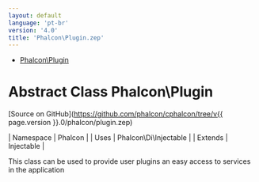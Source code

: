 ```yaml
---
layout: default
language: 'pt-br'
version: '4.0'
title: 'Phalcon\Plugin.zep'
---
```


* [Phalcon\Plugin](#plugin)

<h1 id="plugin">Abstract Class Phalcon\Plugin</h1>

[Source on GitHub](https://github.com/phalcon/cphalcon/tree/v{{ page.version }}.0/phalcon/plugin.zep)

| Namespace | Phalcon | | Uses | Phalcon\Di\Injectable | | Extends | Injectable |

This class can be used to provide user plugins an easy access to services in the application